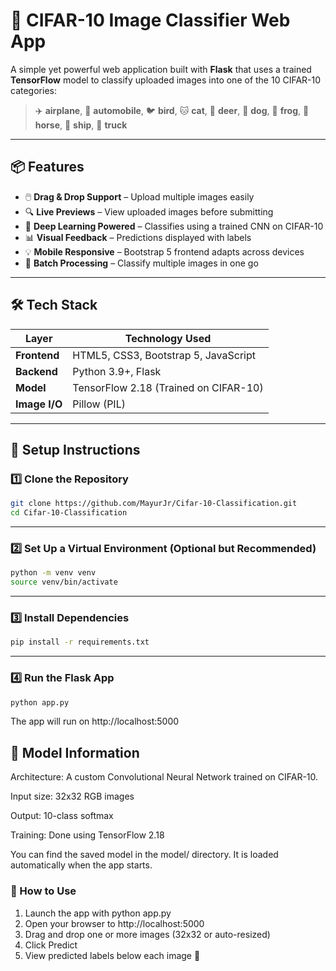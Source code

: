 # 🧠 CIFAR-10 Image Classifier Web App

A simple yet powerful web application built with **Flask** that uses a trained **TensorFlow** model to classify uploaded images into one of the 10 CIFAR-10 categories:

> ✈️ **airplane**, 🚗 **automobile**, 🐦 **bird**, 🐱 **cat**, 🦌 **deer**, 🐶 **dog**, 🐸 **frog**, 🐴 **horse**, 🚢 **ship**, 🚚 **truck**

---

## 📦 Features

- 🖱️ **Drag & Drop Support** – Upload multiple images easily  
- 🔍 **Live Previews** – View uploaded images before submitting  
- 🧠 **Deep Learning Powered** – Classifies using a trained CNN on CIFAR-10  
- 📊 **Visual Feedback** – Predictions displayed with labels  
- 💡 **Mobile Responsive** – Bootstrap 5 frontend adapts across devices  
- 🔁 **Batch Processing** – Classify multiple images in one go  

---

## 🛠️ Tech Stack

| Layer        | Technology Used                      |
|--------------|---------------------------------------|
| **Frontend** | HTML5, CSS3, Bootstrap 5, JavaScript |
| **Backend**  | Python 3.9+, Flask                   |
| **Model**    | TensorFlow 2.18 (Trained on CIFAR-10)|
| **Image I/O**| Pillow (PIL)                         |

---

## 🚀 Setup Instructions

### 1️⃣ Clone the Repository

```bash
git clone https://github.com/MayurJr/Cifar-10-Classification.git
cd Cifar-10-Classification
```
---

### 2️⃣ Set Up a Virtual Environment (Optional but Recommended)
```bash
python -m venv venv
source venv/bin/activate   
```
---

### 3️⃣ Install Dependencies
```bash
pip install -r requirements.txt
```
---

### 4️⃣ Run the Flask App
```bash
python app.py
```
The app will run on http://localhost:5000

## 🧠 Model Information
Architecture: A custom Convolutional Neural Network trained on CIFAR-10.

Input size: 32x32 RGB images

Output: 10-class softmax

Training: Done using TensorFlow 2.18

You can find the saved model in the model/ directory. It is loaded automatically when the app starts.

### 📸 How to Use
1. Launch the app with python app.py
2. Open your browser to http://localhost:5000
3. Drag and drop one or more images (32x32 or auto-resized)
4. Click Predict
5. View predicted labels below each image 🎯
